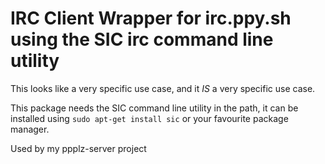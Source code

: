 # IRC Client Wrapper for irc.ppy.sh using the SIC irc command line utility

This looks like a very specific use case, and it *IS* a very specific use case.

This package needs the SIC command line utility in the path, it can be installed using ```sudo apt-get install sic``` or your favourite package manager.

Used by my ppplz-server project